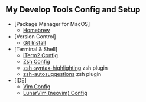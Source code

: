 ## My Develop Tools Config and Setup

* [Package Manager for MacOS]
  * [Homebrew](https://github.com/rong118/develop_tools_config/blob/master/homebrew_setup/howmbrew.md)
* [Version Control]
  * [Git Install](https://git-scm.com/download/mac)
* [Terminal & Shell]
  * [iTerm2 Config](https://github.com/rong118/dev_setup/blob/master/iterm2_setup/iterm2_setup.md)
  * [Zsh Config](https://github.com/rong118/dev_setup/blob/master/iterm2_setup/zsh_setup.md)
  * [zsh-syntax-highlighting](https://github.com/zsh-users/zsh-syntax-highlighting)	zsh plugin
  * [zsh-autosuggestions](https://github.com/zsh-users/zsh-autosuggestions)	zsh plugin
* [IDE]
  * [Vim Config](https://github.com/rong118/dev_setup/blob/master/vim_setup/vim_setup.md)
  * [LunarVim (neovim) Config](https://github.com/rong118/dev_setup/blob/master/lvim_setup/lvim_setup.md)
